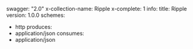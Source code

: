 swagger: "2.0"
x-collection-name: Ripple
x-complete: 1
info:
  title: Ripple
  version: 1.0.0
schemes:
- http
produces:
- application/json
consumes:
- application/json
